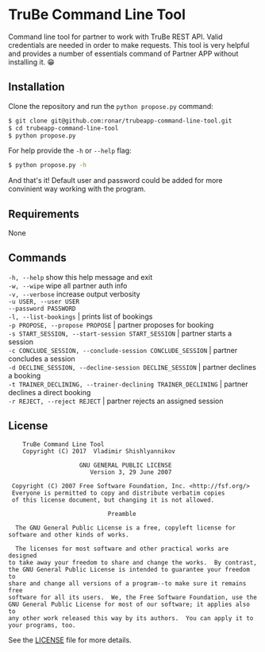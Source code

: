 # TruBe Command Line Tool
Command line tool for partner to work with TruBe REST API.
Valid credentials are needed in order to make requests.
This tool is very helpful and provides a number of essentials command
of Partner APP without installing it. 😁

## Installation

Clone the repository and run the `python propose.py` command:

```bash
$ git clone git@github.com:ronar/trubeapp-command-line-tool.git
$ cd trubeapp-command-line-tool
$ python propose.py
```

For help provide the `-h` or `--help` flag:

```bash
$ python propose.py -h
```

And that's it! Default user and password could be added for more convinient way working with the program.


## Requirements

None


## Commands

`-h, --help`            show this help message and exit  
`-w, --wipe`            wipe all partner auth info  
`-v, --verbose`         increase output verbosity  
`-u USER, --user USER`  
`--password PASSWORD`  
`-l, --list-bookings` | prints list of bookings  
`-p PROPOSE, --propose PROPOSE` | partner proposes for booking  
`-s START_SESSION, --start-session START_SESSION` | partner starts a session  
`-c CONCLUDE_SESSION, --conclude-session CONCLUDE_SESSION` | partner concludes a session  
`-d DECLINE_SESSION, --decline-session DECLINE_SESSION` | partner declines a booking  
`-t TRAINER_DECLINING, --trainer-declining TRAINER_DECLINING` | partner declines a direct booking  
`-r REJECT, --reject REJECT` | partner rejects an assigned session  


## License

```
    TruBe Command Line Tool
    Copyright (C) 2017  Vladimir Shishlyannikov

                    GNU GENERAL PUBLIC LICENSE
                       Version 3, 29 June 2007

 Copyright (C) 2007 Free Software Foundation, Inc. <http://fsf.org/>
 Everyone is permitted to copy and distribute verbatim copies
 of this license document, but changing it is not allowed.

                            Preamble

  The GNU General Public License is a free, copyleft license for
software and other kinds of works.

  The licenses for most software and other practical works are designed
to take away your freedom to share and change the works.  By contrast,
the GNU General Public License is intended to guarantee your freedom to
share and change all versions of a program--to make sure it remains free
software for all its users.  We, the Free Software Foundation, use the
GNU General Public License for most of our software; it applies also to
any other work released this way by its authors.  You can apply it to
your programs, too.
```

See the [LICENSE](LICENSE) file for more details.

